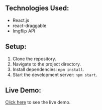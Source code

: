 <h2>Technologies Used:</h2>
<ul>
    <li>React.js</li>
    <li>react-draggable</li>
    <li>Imgflip API</li>
</ul>
<h2>Setup:</h2>
  <ol>
        <li>Clone the repository.</li>
        <li>Navigate to the project directory.</li>
        <li>Install dependencies: <code>npm install</code>.</li>
        <li>Start the development server: <code>npm start</code>.</li>
    </ol>
    <h2>Live Demo:</h2>
    <p><a href="https://meme-generator-beta-five.vercel.app/">Click here</a> to see the live demo.</p>
